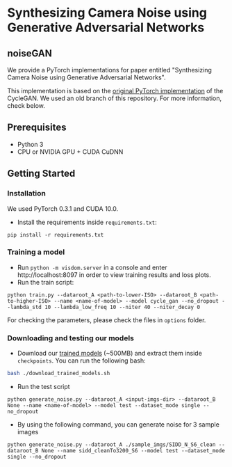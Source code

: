 # Synthesizing Camera Noise using Generative Adversarial Networks

## noiseGAN

We provide a PyTorch implementations for paper entitled "Synthesizing Camera Noise using Generative Adversarial Networks".

This implementation is based on the [original PyTorch implementation](https://github.com/junyanz/pytorch-CycleGAN-and-pix2pix/tree/pytorch0.3.1) of the CycleGAN. We used an old branch of this repository. For more information, check below.

## Prerequisites
- Python 3
- CPU or NVIDIA GPU + CUDA CuDNN

## Getting Started

### Installation
We used PyTorch 0.3.1 and CUDA 10.0.
- Install the requirements inside ```requirements.txt```:
```
pip install -r requirements.txt
```


### Training a model
- Run ```python -m visdom.server``` in a console and enter http://localhost:8097 in order to view training results and loss plots.
- Run the train script:
```
python train.py --dataroot_A <path-to-lower-ISO> --dataroot_B <path-to-higher-ISO> --name <name-of-model> --model cycle_gan --no_dropout --lambda_std 10 --lambda_low_freq 10 --niter 40 --niter_decay 0
```
For checking the parameters, please check the files in ```options``` folder.


### Downloading and testing our models
- Download our [trained models](https://drive.google.com/file/d/1uiPvJvqACe6WFTzY8xRftvmErnR44U1J) (~500MB) and extract them inside ```checkpoints```. You can run the following bash:
```bash
bash ./download_trained_models.sh
```
- Run the test script
```
python generate_noise.py --dataroot_A <input-imgs-dir> --dataroot_B None --name <name-of-model> --model test --dataset_mode single --no_dropout
```
- By using the following command, you can generate noise for 3 sample images
```
python generate_noise.py --dataroot_A ./sample_imgs/SIDD_N_S6_clean --dataroot_B None --name sidd_cleanTo3200_S6 --model test --dataset_mode single --no_dropout
```

